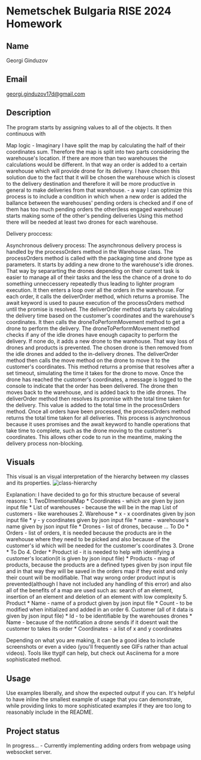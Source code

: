# Nemetschek Bulgaria RISE 2024 Homework

## Name
Georgi Ginduzov

## Email
georgi.ginduzov17d@gmail.com

## Description
The program starts by assigning values to all of the objects. It then continuous with

Map logic - Imaginary I have split the map by calculating the half of their coordinates sum. Therefore the map is split into two parts considering the warehouse's location. If there are more than two warehouses the calculations would be different. In that way an order is added to a certain warehouse which will provide drone for its delivery. I have chosen this solution due to the fact that it will be chosen the warehouse which is closest to the delivery destination and therefore it will be more productive in general to make deliveries from that warehouse. 
    - a way I can optimize this process is to include a condition in which when a new order is added the ballance between the warehouses' pending orders is checked and if one of them has too much pending orders the other(less engaged warehouse) starts making some of the other's pending deliveries
Using this method there will be needed at least two drones for each warehouse.

Delivery proccess:

Asynchronous delivery process:
The asynchronous delivery process is handled by the processOrders method in the Warehouse class.
    The processOrders method is called with the packaging time and drone type as parameters. It starts by adding a new drone to the warehouse's idle drones. That way by separarting the drones depending on their current task is easier to manage all of their tasks and the less the chance of a drone to do something unneccessery repeatedly thus leading to lighter program execution.
    It then enters a loop over all the orders in the warehouse. For each order, it calls the deliverOrder method, which returns a promise. The await keyword is used to pause execution of the processOrders method until the promise is resolved.
    The deliverOrder method starts by calculating the delivery time based on the customer's coordinates and the warehouse's coordinates. It then calls the droneToPerformMovement method to get a drone to perform the delivery.
    The droneToPerformMovement method checks if any of the idle drones have enough capacity to perform the delivery. If none do, it adds a new drone to the warehouse. That way loss of drones and products is prevented. The chosen drone is then removed from the idle drones and added to the in-delivery drones.
    The deliverOrder method then calls the move method on the drone to move it to the customer's coordinates. This method returns a promise that resolves after a set timeout, simulating the time it takes for the drone to move.
    Once the drone has reached the customer's coordinates, a message is logged to the console to indicate that the order has been delivered. The drone then moves back to the warehouse, and is added back to the idle drones.
    The deliverOrder method then resolves its promise with the total time taken for the delivery. This value is added to the total time in the processOrders method.
    Once all orders have been processed, the processOrders method returns the total time taken for all deliveries.
    This process is asynchronous because it uses promises and the await keyword to handle operations that take time to complete, such as the drone moving to the customer's coordinates. This allows other code to run in the meantime, making the delivery process non-blocking.
    
## Visuals
This visual is an visual interpretation of the hierarchy between my classes and its properties. 
![class-hierarchy](https://drive.google.com/file/d/1pNA91bdSyDrX-MBg2bJvJnX3uYVkPh0f/view?usp=sharing)

Explanation:
I have decided to go for this structure because of several reasons:
    1. TwoDImentionalMap
        * Coordinates - which are given by json input file
        * List of warehouses - because the will be in the map
        List of customers - like warehouses 
    2. Warehouse
        * x - x coordinates given by json input file
        * y - y coordinates given by json input file
        * name - warehouse's name given by json input file
        * Drones - list of drones, because ... To Do
        * Orders - list of orders, it is needed because the products are in the warehouse where they need to be picked and also because of the customer's id which will be needed for the customer's coordinates
    3. Drone 
        * To Do
    4. Order
        * Product id - it is needed to help with identifying a customer's location(it is given by json input file)
        * Products - map of products, because the products are a defined types given by json input file and in that way they will be saved in the orders map if they exist and only their count will be modifiable. That way wrong order product input is prevented(although I have not included any handling of this error) and also all of the benefits of a map are used such as: search of an element, insertion of an element and deletion of an element with low complexity
    5. Product
        * Name - name of a product given by json input file
        * Count - to be modified when initialized and added in an order
    6. Customer (all of it data is given by json input file)
        * Id - to be identifiable by the warehouses drones
        * Name - because of the notification a drone sends if it doesnt wait the customer to takes its order
        * Coordinates - a list of x and y coordinates

    
Depending on what you are making, it can be a good idea to include screenshots or even a video (you'll frequently see GIFs rather than actual videos). Tools like ttygif can help, but check out Asciinema for a more sophisticated method.

## Usage
Use examples liberally, and show the expected output if you can. It's helpful to have inline the smallest example of usage that you can demonstrate, while providing links to more sophisticated examples if they are too long to reasonably include in the README.

## Project status
In progress... 
    - Currently implementing adding orders from webpage using websocket server.